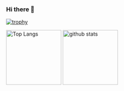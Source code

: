 ### Hi there 👋

[![trophy](https://github-profile-trophy.vercel.app/?username=Tsubasa7&theme=onedark&column=7
)](https://github.com/ryo-ma/github-profile-trophy)

<p align="left"> 
  <img alt="Top Langs" height="150px" src="https://github-readme-stats.vercel.app/api/top-langs/?username=Tsubasa7&show_icons=true&bg_color=30,e96443,904e95&title_color=fff&text_color=fff" />
  <img alt="github stats" height="150px" src="https://github-readme-stats.vercel.app/api?username=Tsubasa7&show_icons=ture&bg_color=30,e96443,904e95&title_color=fff&text_color=fff" />
</p>
